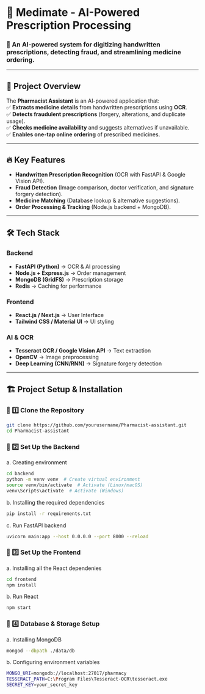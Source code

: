 # 🏥 Medimate - AI-Powered Prescription Processing  

### 🚀 An AI-powered system for digitizing handwritten prescriptions, detecting fraud, and streamlining medicine ordering.
---

## 📌 **Project Overview**  
The **Pharmacist Assistant** is an AI-powered application that:  
✅ **Extracts medicine details** from handwritten prescriptions using **OCR**.  
✅ **Detects fraudulent prescriptions** (forgery, alterations, and duplicate usage).  
✅ **Checks medicine availability** and suggests alternatives if unavailable.  
✅ **Enables one-tap online ordering** of prescribed medicines.  

---

## 🔥 **Key Features**  
- **Handwritten Prescription Recognition** (OCR with FastAPI & Google Vision API).  
- **Fraud Detection** (Image comparison, doctor verification, and signature forgery detection).  
- **Medicine Matching** (Database lookup & alternative suggestions).  
- **Order Processing & Tracking** (Node.js backend + MongoDB).  

---

## 🛠 **Tech Stack**
### **Backend**  
- **FastAPI (Python)** → OCR & AI processing  
- **Node.js + Express.js** → Order management  
- **MongoDB (GridFS)** → Prescription storage  
- **Redis** → Caching for performance  

### **Frontend**  
- **React.js / Next.js** → User Interface  
- **Tailwind CSS / Material UI** → UI styling  

### **AI & OCR**  
- **Tesseract OCR / Google Vision API** → Text extraction  
- **OpenCV** → Image preprocessing  
- **Deep Learning (CNN/RNN)** → Signature forgery detection  

---

## 🏗 **Project Setup & Installation**  

### **📌 1️⃣ Clone the Repository**  
```bash
git clone https://github.com/yourusername/Pharmacist-assistant.git
cd Pharmacist-assistant
```

### **📌 2️⃣ Set Up the Backend**  
a. Creating environment
```bash
cd backend
python -m venv venv  # Create virtual environment
source venv/bin/activate  # Activate (Linux/macOS)
venv\Scripts\activate  # Activate (Windows)
```
b. Installing the required dependencies
```bash
pip install -r requirements.txt
```
c. Run FastAPI backend
```bash
uvicorn main:app --host 0.0.0.0 --port 8000 --reload
```

### **📌 3️⃣ Set Up the Frontend** 
a. Installing all the React dependenies
```bash
cd frontend
npm install
```
b. Run React
```bash
npm start
```

### **📌 4️⃣ Database & Storage Setup**  
a. Installing MongoDB
```bash
mongod --dbpath ./data/db
```
b. Configuring environment variables
```bash
MONGO_URI=mongodb://localhost:27017/pharmacy
TESSERACT_PATH=C:\Program Files\Tesseract-OCR\tesseract.exe
SECRET_KEY=your_secret_key
```


